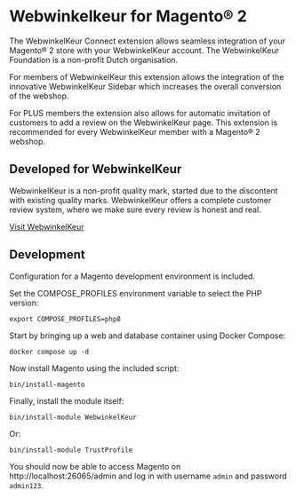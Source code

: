 # Webwinkelkeur for Magento® 2

The WebwinkelKeur Connect extension allows seamless integration of your Magento®
2 store with your WebwinkelKeur account. The WebwinkelKeur Foundation is a
non-profit Dutch organisation.

For members of WebwinkelKeur this extension allows the integration of the
innovative WebwinkelKeur Sidebar which increases the overall conversion of the
webshop.

For PLUS members the extension also allows for automatic invitation of customers
to add a review on the WebwinkelKeur page. This extension is recommended for
every WebwinkelKeur member with a Magento® 2 webshop.

## Developed for WebwinkelKeur

WebwinkelKeur is a non-profit quality mark, started due to the discontent with
existing quality marks. WebwinkelKeur offers a complete customer review system,
where we make sure every review is honest and real.

[Visit WebwinkelKeur](https://www.webwinkelkeur.nl/)

## Development

Configuration for a Magento development environment is included.

Set the COMPOSE_PROFILES environment variable to select the PHP version:

    export COMPOSE_PROFILES=php8

Start by bringing up a web and database container using Docker Compose:

    docker compose up -d

Now install Magento using the included script:

    bin/install-magento

Finally, install the module itself:

    bin/install-module WebwinkelKeur

Or:

    bin/install-module TrustProfile

You should now be able to access Magento on http://localhost:26065/admin and log
in with username `admin` and password `admin123`.